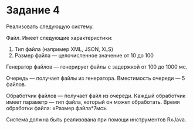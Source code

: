 # Задание 4
Реализовать следующую систему.

Файл. Имеет следующие характеристики:
1. Тип файла (например XML, JSON, XLS)
2. Размер файла — целочисленное значение от 10 до 100
   
Генератор файлов — генерирует файлы с задержкой от 100 до 1000 мс.

Очередь — получает файлы из генератора. Вместимость очереди — 5 файлов.

Обработчик файлов — получает файл из очереди. Каждый обработчик
имеет параметр — тип файла, который он может обработать. Время обработки
файла: «Размер файла*7мс».

Система должна быть реализована при помощи инструментов RxJava.
